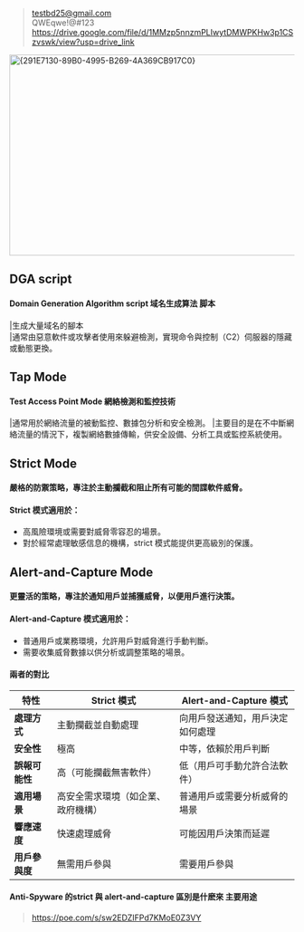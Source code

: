 >testbd25@gmail.com  
>QWEqwe!@#123  
>https://drive.google.com/file/d/1MMzp5nnzmPLIwytDMWPKHw3p1CSzvswk/view?usp=drive_link  

<img width="662" height="355" alt="{291E7130-89B0-4995-B269-4A369CB917C0}" src="https://github.com/user-attachments/assets/96507010-8210-4723-bcc0-0f9b4ce5a461" />


## DGA script
#### Domain Generation Algorithm script 域名生成算法 脚本

|生成大量域名的腳本  
|通常由惡意軟件或攻擊者使用來躲避檢測，實現命令與控制（C2）伺服器的隱藏或動態更換。  


## Tap Mode
#### Test Access Point Mode 網絡檢測和監控技術

|通常用於網絡流量的被動監控、數據包分析和安全檢測。
|主要目的是在不中斷網絡流量的情況下，複製網絡數據傳輸，供安全設備、分析工具或監控系統使用。



## Strict Mode
#### 嚴格的防禦策略，專注於主動攔截和阻止所有可能的間諜軟件威脅。
#### **Strict 模式適用於：**
- 高風險環境或需要對威脅零容忍的場景。
- 對於經常處理敏感信息的機構，strict 模式能提供更高級別的保護。

## Alert-and-Capture Mode
#### 更靈活的策略，專注於通知用戶並捕獲威脅，以便用戶進行決策。
#### **Alert-and-Capture 模式適用於：**
- 普通用戶或業務環境，允許用戶對威脅進行手動判斷。
- 需要收集威脅數據以供分析或調整策略的場景。

#### **兩者的對比**

| **特性**               | **Strict 模式**                          | **Alert-and-Capture 模式**                 |
|-----------------------|---------------------------------------|-----------------------------------------|
| **處理方式**           | 主動攔截並自動處理                     | 向用戶發送通知，用戶決定如何處理          |
| **安全性**             | 極高                                   | 中等，依賴於用戶判斷                     |
| **誤報可能性**         | 高（可能攔截無害軟件）                 | 低（用戶可手動允許合法軟件）             |
| **適用場景**           | 高安全需求環境（如企業、政府機構）      | 普通用戶或需要分析威脅的場景             |
| **響應速度**           | 快速處理威脅                           | 可能因用戶決策而延遲                     |
| **用戶參與度**         | 無需用戶參與                           | 需要用戶參與                             |

#### Anti-Spyware 的strict 與 alert-and-capture 區別是什麽來 主要用途
>https://poe.com/s/sw2EDZIFPd7KMoE0Z3VY
